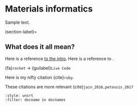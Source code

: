 # Materials informatics

Sample text.

(section-label)=
## What does it all mean?

Here is a reference [to the intro](../intro.md).
Here is a reference to [](section-label).

{fa}`rocket` $\rightarrow$ {guilabel}`Live Code`

Here is my nifty citation {cite}`ruby`.

These citations are more relevant {cite}`jain_2016,petousis_2017`

```{bibliography}
:style: unsrt
:filter: docname in docnames
```